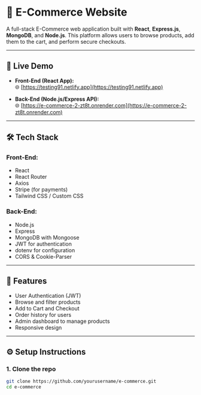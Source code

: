 # 🛒 E-Commerce Website

A full-stack E-Commerce web application built with **React**, **Express.js**, **MongoDB**, and **Node.js**. This platform allows users to browse products, add them to the cart, and perform secure checkouts.

---

## 🚀 Live Demo

- **Front-End (React App):**  
  🌐 [https://testing91.netlify.app](https://testing91.netlify.app)

- **Back-End (Node.js/Express API):**  
  🌐 [https://e-commerce-2-zt8t.onrender.com](https://e-commerce-2-zt8t.onrender.com)

---

## 🛠️ Tech Stack

### Front-End:
- React
- React Router
- Axios
- Stripe (for payments)
- Tailwind CSS / Custom CSS

### Back-End:
- Node.js
- Express
- MongoDB with Mongoose
- JWT for authentication
- dotenv for configuration
- CORS & Cookie-Parser

---

## 🔐 Features

- User Authentication (JWT)
- Browse and filter products
- Add to Cart and Checkout
- Order history for users
- Admin dashboard to manage products
- Responsive design

---

## ⚙️ Setup Instructions

### 1. Clone the repo

```bash
git clone https://github.com/yourusername/e-commerce.git
cd e-commerce

